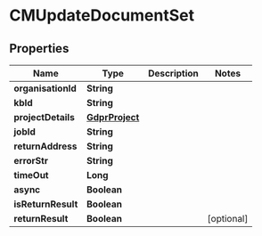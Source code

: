 

# CMUpdateDocumentSet


## Properties

| Name | Type | Description | Notes |
|------------ | ------------- | ------------- | -------------|
|**organisationId** | **String** |  |  |
|**kbId** | **String** |  |  |
|**projectDetails** | [**GdprProject**](GdprProject.md) |  |  |
|**jobId** | **String** |  |  |
|**returnAddress** | **String** |  |  |
|**errorStr** | **String** |  |  |
|**timeOut** | **Long** |  |  |
|**async** | **Boolean** |  |  |
|**isReturnResult** | **Boolean** |  |  |
|**returnResult** | **Boolean** |  |  [optional] |



